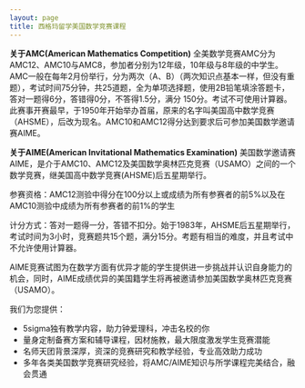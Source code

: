 ```yaml
---
layout: page
title: 西格玛留学美国数学竞赛课程
---
```


**关于AMC(American Mathematics Competition)**
全美数学竞赛AMC分为AMC12、AMC10与AMC8，参加者分别为12年级，10年级与8年级的中学生。AMC一般在每年2月份举行，分为两次（A、B）（两次知识点基本一样，但没有重题），考试时间75分钟，共25道题，全为单项选择题，使用2B铅笔填涂答题卡，答对一题得6分，答错得0分，不答得1.5分，满分 150分。考试不可使用计算器。此赛事开赛最早，于1950年开始举办首届，原来的名字叫美国高中数学竞赛（AHSME），后改为现名。AMC10和AMC12得分达到要求后可参加美国数学邀请赛AIME。

**关于AIME(American Invitational Mathematics Examination)**
美国数学邀请赛AIME，是介于AMC10、AMC12及美国数学奥林匹克竞赛（USAMO）之间的一个数学竞赛，继美国高中数学竞赛(AHSME)后五星期举行。

参赛资格：AMC12测验中得分在100分以上或成绩为所有参赛者的前5%以及在AMC10测验中成绩为所有参赛者的前1%的学生

计分方式：答对一题得一分，答错不扣分。始于1983年，AHSME后五星期举行，考试时间为3小时，竞赛题共15个题，满分15分。考题有相当的难度，并且考试中不允许使用计算器。

AIME竞赛试图为在数学方面有优异才能的学生提供进一步挑战并认识自身能力的机会，同时，AIME成绩优异的美国籍学生将再被邀请参加美国数学奥林匹克竞赛（USAMO）。

我们为您提供：
- 5sigma独有教学内容，助力钟爱理科，冲击名校的你
- 量身定制备赛方案和辅导课程，因材施教，最大限度激发学生竞赛潜能
- 名师天团背景深厚，资深的竞赛研究和教学经验，专业高效助力成功
- 多年各类美国数学竞赛研究经验，将AMC/AIME知识与所学课程完美结合，融会贯通
